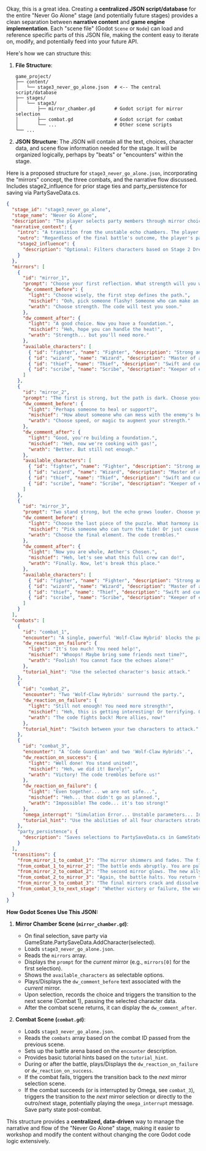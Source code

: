 Okay, this is a great idea. Creating a **centralized JSON script/database** for the entire "Never Go Alone" stage (and potentially future stages) provides a clean separation between **narrative content** and **game engine implementation**. Each "scene file" (Godot `Scene` or `Node`) can load and reference specific parts of this JSON file, making the content easy to iterate on, modify, and potentially feed into your future API.

Here's how we can structure this:

1.  **File Structure**:
    ```
    game_project/
    ├── content/
    │   └── stage3_never_go_alone.json  # <-- The central script/database
    ├── stages/
    │   └── stage3/
    │       ├── mirror_chamber.gd       # Godot script for mirror selection
    │       ├── combat.gd               # Godot script for combat
    │       └── ...                     # Other scene scripts
    └── ...
    ```

2.  **JSON Structure**: The JSON will contain all the text, choices, character data, and scene flow information needed for the stage. It will be organized logically, perhaps by "beats" or "encounters" within the stage.

Here is a proposed structure for `stage3_never_go_alone.json`, incorporating the "mirrors" concept, the three combats, and the narrative flow discussed. Includes stage2_influence for prior stage ties and party_persistence for saving via PartySaveData.cs.

```json
{
  "stage_id": "stage3_never_go_alone",
  "stage_name": "Never Go Alone",
  "description": "The player selects party members through mirror choices, facing increasingly difficult combats until the party is complete.",
  "narrative_context": {
    "intro": "A transition from the unstable echo chambers. The player finds themselves in a liminal space filled with mirrors, representing potential allies.",
    "outro": "Regardless of the final battle's outcome, the player's party is now complete, and they are moved to the next phase of the simulation.",
    "stage2_influence": {
      "description": "Optional: Filters characters based on Stage 2 Dreamweaver alignment (e.g., light path unlocks Scribe priority)."
    }
  },
  "mirrors": [
    {
      "id": "mirror_1",
      "prompt": "Choose your first reflection. What strength will you wield?",
      "dw_comment_before": {
        "light": "Choose wisely, the first step defines the path.",
        "mischief": "Ooh, pick someone flashy! Someone who can make an entrance!",
        "wrath": "Choose strength. The code will test you soon."
      },
      "dw_comment_after": {
        "light": "A good choice. Now you have a foundation.",
        "mischief": "Heh, hope you can handle the heat!",
        "wrath": "Strength... but you'll need more."
      },
      "available_characters": [
        { "id": "fighter", "name": "Fighter", "description": "Strong and resilient." },
        { "id": "wizard", "name": "Wizard", "description": "Master of arcane." },
        { "id": "thief", "name": "Thief", "description": "Swift and cunning." },
        { "id": "scribe", "name": "Scribe", "description": "Keeper of echoes." }
      ]
    },
    {
      "id": "mirror_2",
      "prompt": "The first is strong, but the path is dark. Choose your second reflection. What balance do you seek?",
      "dw_comment_before": {
        "light": "Perhaps someone to heal or support?",
        "mischief": "How about someone who can mess with the enemy's head?",
        "wrath": "Choose speed, or magic to augment your strength."
      },
      "dw_comment_after": {
        "light": "Good, you're building a foundation.",
        "mischief": "Heh, now we're cooking with gas!",
        "wrath": "Better. But still not enough."
      },
      "available_characters": [
        { "id": "fighter", "name": "Fighter", "description": "Strong and resilient." },
        { "id": "wizard", "name": "Wizard", "description": "Master of arcane." },
        { "id": "thief", "name": "Thief", "description": "Swift and cunning." },
        { "id": "scribe", "name": "Scribe", "description": "Keeper of echoes." }
      ]
    },
    {
      "id": "mirror_3",
      "prompt": "Two stand strong, but the echo grows louder. Choose your final reflections. What completes your echo?",
      "dw_comment_before": {
        "light": "Choose the last piece of the puzzle. What harmony is missing?",
        "mischief": "Pick someone who can turn the tide! Or just cause chaos!",
        "wrath": "Choose the final element. The code trembles."
      },
      "dw_comment_after": {
        "light": "Now you are whole, Aether's Chosen.",
        "mischief": "Heh, let's see what this full crew can do!",
        "wrath": "Finally. Now, let's break this place."
      },
      "available_characters": [
        { "id": "fighter", "name": "Fighter", "description": "Strong and resilient." },
        { "id": "wizard", "name": "Wizard", "description": "Master of arcane." },
        { "id": "thief", "name": "Thief", "description": "Swift and cunning." },
        { "id": "scribe", "name": "Scribe", "description": "Keeper of echoes." }
      ]
    }
  ],
  "combats": [
    {
      "id": "combat_1",
      "encounter": "A single, powerful 'Wolf-Claw Hybrid' blocks the path.",
      "dw_reaction_on_failure": {
        "light": "It's too much! You need help!",
        "mischief": "Whoops! Maybe bring some friends next time?",
        "wrath": "Foolish! You cannot face the echoes alone!"
      },
      "tutorial_hint": "Use the selected character's basic attack."
    },
    {
      "id": "combat_2",
      "encounter": "Two 'Wolf-Claw Hybrids' surround the party.",
      "dw_reaction_on_failure": {
        "light": "Still not enough! You need more strength!",
        "mischief": "Heh, this is getting interesting! Or terrifying. One of those!",
        "wrath": "The code fights back! More allies, now!"
      },
      "tutorial_hint": "Switch between your two characters to attack."
    },
    {
      "id": "combat_3",
      "encounter": "A 'Code Guardian' and two 'Wolf-Claw Hybrids'.",
      "dw_reaction_on_success": {
        "light": "Well done! You stand united!",
        "mischief": "Heh, we did it! Barely!",
        "wrath": "Victory! The code trembles before us!"
      },
      "dw_reaction_on_failure": {
        "light": "Even together... we are not safe...",
        "mischief": "Heh... that didn't go as planned.",
        "wrath": "Impossible! The code... it's too strong!"
      },
      "omega_interrupt": "Simulation Error... Unstable parameters... Initiating reset...",
      "tutorial_hint": "Use the abilities of all four characters strategically."
    },
    "party_persistence": {
      "description": "Saves selections to PartySaveData.cs in GameState for Stage 4+ persistence. Trigger after beat_5."
    }
  ],
  "transitions": {
    "from_mirror_1_to_combat_1": "The mirror shimmers and fades. The first reflection joins you in the battle arena.",
    "from_combat_1_to_mirror_2": "The battle ends abruptly. You are pulled back to the mirror chamber.",
    "from_mirror_2_to_combat_2": "The second mirror glows. The new ally materializes beside you in the arena.",
    "from_combat_2_to_mirror_3": "Again, the battle halts. You return to the mirrors, the third choice awaits.",
    "from_mirror_3_to_combat_3": "The final mirrors crack and dissolve. All four reflections stand ready for the ultimate test.",
    "from_combat_3_to_next_stage": "Whether victory or failure, the world around you begins to shift and fade."
  }
}
```

**How Godot Scenes Use This JSON:**

1.  **Mirror Chamber Scene (`mirror_chamber.gd`)**:
    *   On final selection, save party via GameState.PartySaveData.AddCharacter(selected).
    *   Loads `stage3_never_go_alone.json`.
    *   Reads the `mirrors` array.
    *   Displays the `prompt` for the *current* mirror (e.g., `mirrors[0]` for the first selection).
    *   Shows the `available_characters` as selectable options.
    *   Plays/Displays the `dw_comment_before` text associated with the *current* mirror.
    *   Upon selection, records the choice and triggers the transition to the next scene (Combat 1), passing the selected character data.
    *   After the combat scene returns, it can display the `dw_comment_after`.

2.  **Combat Scene (`combat.gd`)**:
    *   Loads `stage3_never_go_alone.json`.
    *   Reads the `combats` array based on the combat ID passed from the previous scene.
    *   Sets up the battle arena based on the `encounter` description.
    *   Provides basic tutorial hints based on the `tutorial_hint`.
    *   During or after the battle, plays/Displays the `dw_reaction_on_failure` or `dw_reaction_on_success`.
    *   If the combat fails, triggers the transition back to the *next* mirror selection scene.
    *   If the combat succeeds (or is interrupted by Omega, see `combat_3`), triggers the transition to the *next* mirror selection or directly to the outro/next stage, potentially playing the `omega_interrupt` message. Save party state post-combat.

This structure provides a **centralized, data-driven** way to manage the narrative and flow of the "Never Go Alone" stage, making it easier to workshop and modify the content without changing the core Godot code logic extensively.
